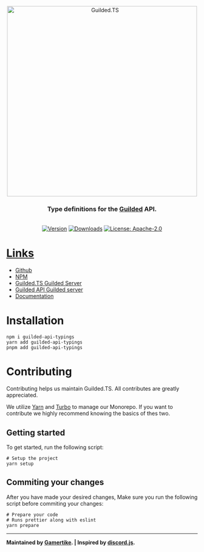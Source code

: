 <div align="center">
    <br />
    <a href="https://guildedts.js.org"><img src="https://guildedts.js.org/media/banner.jpg" width="500" alt="Guilded.TS"/></a>
    <h3><strong>Type definitions for the <a href="https://www.guilded.gg">Guilded</a> API.</strong></h3>
    <br />
    <div>
        <a href="https://www.npmjs.com/package/guilded-api-typings"><img src="https://img.shields.io/npm/v/guilded-api-typings" alt="Version" /></a>
        <a href="https://www.npmjs.com/package/guilded-api-typings"><img src="https://img.shields.io/npm/dt/guilded-api-typings" alt="Downloads" /></a>
        <a href="https://www.npmjs.com/package/guilded-api-typings"><img src="https://img.shields.io/npm/l/guilded-api-typings" alt="License: Apache-2.0">
    </div>
</div>

# Links

-   [Github](https://github.com/GuildedTS/Guilded.TS)
-   [NPM](https://www.npmjs.com/package/guilded-api-typings)
-   [Guilded.TS Guilded Server](https://www.guilded.gg/GuildedTS)
-   [Guilded API Guilded server](https://www.guilded.gg/API-Official)
-   [Documentation](https://guildedts.js.org)

# Installation

```
npm i guilded-api-typings
yarn add guilded-api-typings
pnpm add guilded-api-typings
```

# Contributing

Contributing helps us maintain Guilded.TS. All contributes are greatly appreciated.

We utilize [Yarn](https://yarnpkg.com) and [Turbo](https://turborepo.org) to manage our Monorepo. If you want to contribute we highly recommend knowing the basics of thes two.

## Getting started

To get started, run the following script:

```
# Setup the project
yarn setup
```

## Commiting your changes

After you have made your desired changes, Make sure you run the following script before commiting your changes:

```
# Prepare your code
# Runs prettier along with eslint
yarn prepare
```

---

**Maintained by [Gamertike](https://www.gamertike.com). | Inspired by [discord.js](https://discord.js.org).**
